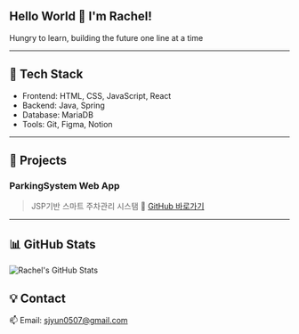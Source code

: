 ## Hello World 👋 I'm Rachel!

Hungry to learn, building the future one line at a time
<!--
**sjyun0507/sjyun0507** is a ✨ _special_ ✨ repository because its `README.md` (this file) appears on your GitHub profile.

Here are some ideas to get you started:

- 🔭 I’m currently working on ...
- 🌱 I’m currently learning ...
- 👯 I’m looking to collaborate on ...
- 🤔 I’m looking for help with ...
- 💬 Ask me about ...
- 📫 How to reach me: ...
- 😄 Pronouns: ...
- ⚡ Fun fact: ...
-->


---

## 🔧 Tech Stack

- Frontend: HTML, CSS, JavaScript, React
- Backend: Java, Spring
- Database: MariaDB
- Tools: Git, Figma, Notion

---

## 📌 Projects
<!--
### 📝 Diary Web App
> Java 기반 OOP 설계 일기장 웹앱  
기능: 로그인, 일기 작성/수정/삭제  
🔗 [GitHub 바로가기](https://github.com/사용자이름/프로젝트)

### ✅ TodoList Web App
> React로 만든 할 일 관리 앱  
모달 기능 및 편집 지원  
🔗 [GitHub 바로가기](https://github.com/사용자이름/프로젝트)

-->
### ParkingSystem Web App
> JSP기반 스마트 주차관리 시스탬
🔗 [GitHub 바로가기](https://github.com/sjyun0507/SmartParking_System.git)
---

## 📊 GitHub Stats
![Rachel's GitHub Stats](https://github-readme-stats.vercel.app/api?username=sjyun0507&show_icons=true&theme=radical)

## 💡 Contact

📫 Email: sjyun0507@gmail.com  
<!--
🌐 Portfolio: https://your-portfolio-link.com  
-->
